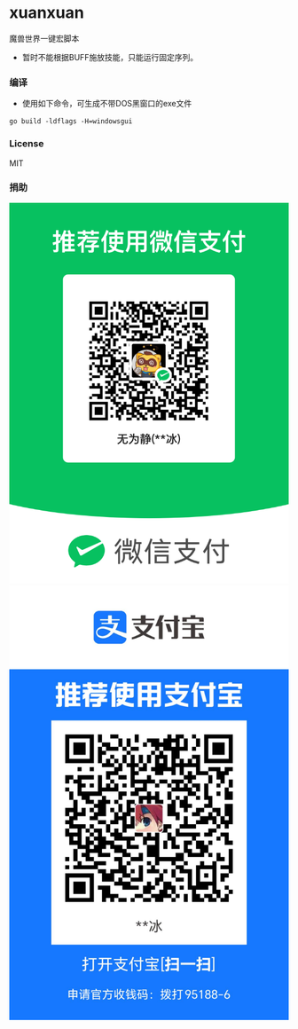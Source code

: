 # xuanxuan
魔兽世界一键宏脚本

- 暂时不能根据BUFF施放技能，只能运行固定序列。

### 编译
- 使用如下命令，可生成不带DOS黑窗口的exe文件
```
go build -ldflags -H=windowsgui
```

### License
MIT

### 捐助
![](https://github.com/iamiceice/xuanxuan/blob/main/donate/mm.png)
![](https://github.com//iamiceice/xuanxuan/blob/main/donate/22.jpg)

